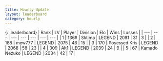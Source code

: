 ```yaml
---
title: Hourly Update
layout: leaderboard
category: hourly
---
```


{: .leaderboard}
| Rank | LV | Player | Division | Elo | Wins | Losses |
| --- | --- | --- | --- | --- | --- | --- |
| <span data-change="0">1</span> | 1369 | <span title="ID: 353063">Sktima</span> | LEGEND | <span data-change="13">2081</span> | <span data-change="2">31</span> | <span data-change="0">3</span> |
| <span data-change="1">2</span> | 188 | <span title="ID: 5578">mew777</span> | LEGEND | <span data-change="8">2075</span> | <span data-change="1">46</span> | <span data-change="0">15</span> |
| <span data-change="-1">3</span> | 170 | <span title="ID: 402846">Posessed Kris</span> | LEGEND | <span data-change="0">2068</span> | <span data-change="0">58</span> | <span data-change="0">23</span> |
| <span data-change="1">4</span> | 309 | <span title="ID: 443550">Alt1</span> | LEGEND | <span data-change="9">2039</span> | <span data-change="1">24</span> | <span data-change="0">9</span> |
| <span data-change="-1">5</span> | 67 | <span title="ID: 665001">Kamado Nezuko</span> | LEGEND | <span data-change="0">2034</span> | <span data-change="0">42</span> | <span data-change="0">17</span> |
